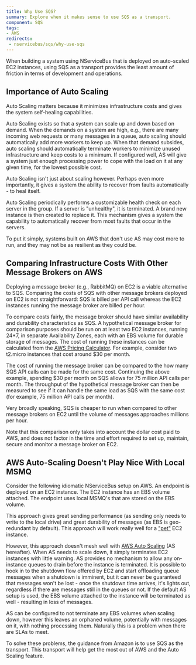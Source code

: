 ```yaml
---
title: Why Use SQS?
summary: Explore when it makes sense to use SQS as a transport.
component: SQS
tags:
- AWS
redirects:
 - nservicebus/sqs/why-use-sqs
---
```


When building a system using NServiceBus that is deployed on auto-scaled EC2 instances, using SQS as a transport provides the least amount of friction in terms of development and operations.

## Importance of Auto Scaling

Auto Scaling matters because it minimizes infrastructure costs and gives the system self-healing capabilities.

Auto Scaling exists so that a system can scale up and down based on demand. When the demands on a system are high, e.g., there are many incoming web requests or many messages in a queue, auto scaling should automatically add more workers to keep up. When that demand subsides, auto scaling should automatically terminate workers to minimize unused infrastructure and keep costs to a minimum. If configured well, AS will give a system just enough processing power to cope with the load on it at any given time, for the lowest possible cost.

Auto Scaling isn't just about scaling however. Perhaps even more importantly, it gives a system the ability to recover from faults automatically - to heal itself.

Auto Scaling periodically performs a customizable health check on each server in the group. If a server is "unhealthy", it is terminated. A brand new instance is then created to replace it. This mechanism gives a system the capability to automatically recover from most faults that occur in the servers.

To put it simply, systems built on AWS that don't use AS may cost more to run, and they may not be as resilient as they could be.


## Comparing Infrastructure Costs With Other Message Brokers on AWS

Deploying a message broker (e.g., RabbitMQ) on EC2 is a viable alternative to SQS. Comparing the costs of SQS with other message brokers deployed on EC2 is not straightforward: SQS is billed per API call whereas the EC2 instances running the message broker are billed per hour.

To compare costs fairly, the message broker should have similar availability and durability characteristics as SQS. A hypothetical message broker for comparison purposes should be run on at least two EC2 instances, running 24*7, in separate Availability Zones, each with an EBS volume for durable storage of messages. The cost of running these instances can be calculated from the [AWS Pricing Calculator](https://calculator.s3.amazonaws.com/index.html). For example, consider two t2.micro instances that cost around $30 per month.

The cost of running the message broker can be compared to the how many SQS API calls can be made for the same cost. Continuing the above example, spending $30 per month on SQS allows for 75 million API calls per month. The throughput of the hypothetical message broker can then be measured to see if it can handle the same load as SQS with the same cost (for example, 75 million API calls per month).

Very broadly speaking, SQS is cheaper to run when compared to other message brokers on EC2 until the volume of messages approaches millions per hour.

Note that this comparison only takes into account the dollar cost paid to AWS, and does not factor in the time and effort required to set up, maintain, secure and monitor a message broker on EC2.

## AWS Auto-Scaling Doesn't Play Nice With Local MSMQ

Consider the following idiomatic NServiceBus setup on AWS. An endpoint is deployed on an EC2 instance. The EC2 instance has an EBS volume attached. The endpoint uses local MSMQ's that are stored on the EBS volume.

This approach gives great sending performance (as sending only needs to write to the local drive) and great durability of messages (as EBS is geo-redundant by default). This approach will work really well for a ["pet"](http://www.lauradhamilton.com/servers-pets-versus-cattle) EC2 instance.

However, this approach doesn't mesh well with [AWS Auto Scaling](https://aws.amazon.com/autoscaling/) (AS hereafter). When AS needs to scale down, it simply terminates EC2 instances with little warning. AS provides no mechanism to allow any on-instance queues to drain before the instance is terminated. It is possible to hook in to the shutdown flow offered by EC2 and start offloading queue messages when a shutdown is imminent, but it can never be guaranteed that messages won't be lost - once the shutdown time arrives, it's lights out, regardless if there are messages still in the queues or not.  If the default AS setup is used, the EBS volume attached to the instance will be terminated as well - resulting in loss of messages.

AS can be configured to not terminate any EBS volumes when scaling down, however this leaves an orphaned volume, potentially with messages on it, with nothing processing them. Naturally this is a problem when there are SLAs to meet.

To solve these problems, the guidance from Amazon is to use SQS as the transport. This transport will help get the most out of AWS and the Auto Scaling feature.
